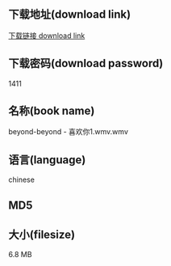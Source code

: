 ## 下载地址(download link)
[下载链接 download link](https://tutu365.netlify.app/?s=beyond-beyond+-+%E5%96%9C%E6%AC%A2%E4%BD%A01.wmv)

## 下载密码(download password)
1411

## 名称(book name)
beyond-beyond - 喜欢你1.wmv.wmv

## 语言(language)
chinese

## MD5


## 大小(filesize)
6.8 MB
